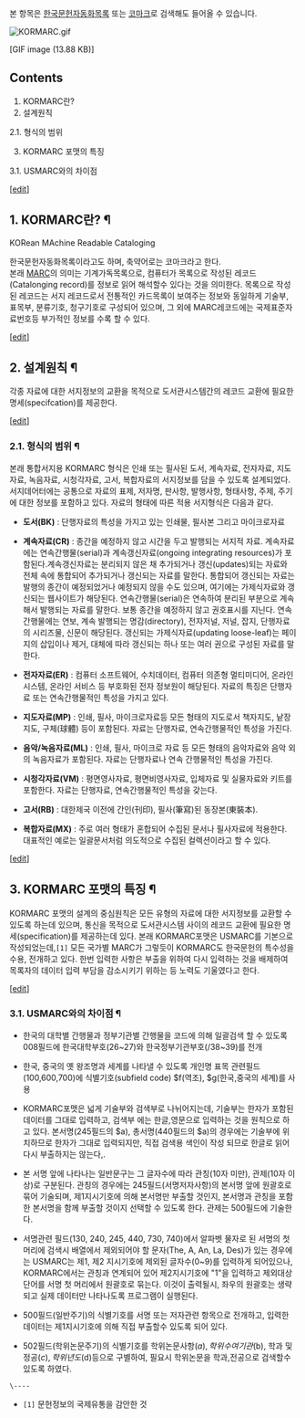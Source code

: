 본 항목은 [한국문헌자동화목록](%ED%95%9C%EA%B5%AD%EB%AC%B8%ED%97%8C%EC%9E%90%EB%8F%99%ED%99%94%EB%AA%A9%EB%A1%9D.md) 또는 [코마크](%EC%BD%94%EB%A7%88%ED%81%AC.md)로 검색해도
들어올 수 있습니다.  

![KORMARC.gif](//rv.wkcdn.net/http://rigvedawiki.net/r1/pds/KORMARC.gif)

[GIF image (13.88 KB)]

## Contents

    

1. KORMARC란? 
2. 설계원칙 
    

2.1. 형식의 범위

3. KORMARC 포맷의 특징 
    

3.1. USMARC와의 차이점

[[edit](http://rigvedawiki.net/r1/wiki.php/KORMARC?action=edit&section=1)]

## 1. KORMARC란? ¶

KORean MAchine Readable Cataloging

  

한국문헌자동화목록이라고도 하며, 축약어로는 코마크라고 한다.  
본래 [MARC](MARC.md)의 의미는 기계가독목록으로, 컴퓨터가 목록으로 작성된 레코드(Catalonging record)를
정보로 읽어 해석할수 있다는 것을 의미한다. 목록으로 작성된 레코드는 서지 레코드로서 전통적인 카드목록이 보여주는 정보와 동일하게 기술부,
표목부, 분류기호, 청구기호로 구성되어 있으며, 그 외에 MARC레코드에는 국제표준자료번호등 부가적인 정보를 수록 할 수 있다.

  

[[edit](http://rigvedawiki.net/r1/wiki.php/KORMARC?action=edit&section=2)]

## 2. 설계원칙 ¶

각종 자료에 대한 서지정보의 교환을 목적으로 도서관시스템간의 레코드 교환에 필요한 명세(specifcation)를 제공한다.

  

[[edit](http://rigvedawiki.net/r1/wiki.php/KORMARC?action=edit&section=3)]

### 2.1. 형식의 범위 ¶

본래 통합서지용 KORMARC 형식은 인쇄 또는 필사된 도서, 계속자료, 전자자료, 지도자료, 녹음자료, 시청각자료, 고서, 복합자료의
서지정보를 담을 수 있도록 설계되었다. 서지데어터에는 공통으로 자료의 표제, 저자명, 판사항, 발행사항, 형태사항, 주제, 주기에 대한
정보를 포함하고 있다. 자료의 형태에 따른 적용 서지형식은 다음과 같다.

  

  * **도서(BK)** : 단행자료의 특성을 가지고 있는 인쇄물, 필사본 그리고 마이크로자료  

  * **계속자료(CR)** : 종간을 예정하지 않고 시간을 두고 발행되는 서지적 자료. 계속자료에는 연속간행물(serial)과 계속갱신자료(ongoing integrating resources)가 포함된다.계속갱신자료는 분리되지 않은 채 추가되거나 갱신(updates)되는 자료와 전체 속에 통합되어 추가되거나 갱신되는 자료를 말한다. 통합되어 갱신되는 자료는 발행의 종간이 예정되었거나 예정되지 않을 수도 있으며, 여기에는 가제식자료와 갱신되는 웹사이트가 해당된다. 연속간행물(serial)은 연속하여 분리된 부분으로 계속해서 발행되는 자료를 말한다. 보통 종간을 예정하지 않고 권호표시를 지닌다. 연속간행물에는 연보, 계속 발행되는 명감(directory), 전자저널, 저널, 잡지, 단행자료의 시리즈물, 신문이 해당된다. 갱신되는 가제식자료(updating loose-leaf)는 페이지의 삽입이나 제거, 대체에 따라 갱신되는 하나 또는 여러 권으로 구성된 자료를 말한다.  

  * **전자자료(ER)** : 컴퓨터 소프트웨어, 수치데이터, 컴퓨터 의존형 멀티미디어, 온라인 시스템, 온라인 서비스 등 부호화된 전자 정보원이 해당된다. 자료의 특징은 단행자료 또는 연속간행물적인 특성을 가지고 있다.  

  * **지도자료(MP)** : 인쇄, 필사, 마이크로자료등 모든 형태의 지도로서 책자지도, 낱장지도, 구체(球體) 등이 포함된다. 자료는 단행자료, 연속간행물적인 특성을 가진다.  

  * **음악/녹음자료(ML)** : 인쇄, 필사, 마이크로 자료 등 모든 형태의 음악자료와 음악 외의 녹음자료가 포함된다. 자료는 단행자료나 연속 간행물적인 특성을 가진다.  

  * **시청각자료(VM)** : 평면영사자료, 평면비영사자료, 입체자료 및 실물자료와 키트를 포함한다. 자료는 단행자료, 연속간행물적인 특성을 갖는다.
  * **고서(RB)** : 대한제국 이전에 간인(刊印), 필사(筆寫)된 동장본(東裝本).  

  * **복합자료(MX)** : 주로 여러 형태가 혼합되어 수집된 문서나 필사자료에 적용한다. 대표적인 예로는 일괄문서처럼 의도적으로 수집된 컬렉션이라고 할 수 있다.  

[[edit](http://rigvedawiki.net/r1/wiki.php/KORMARC?action=edit&section=4)]

## 3. KORMARC 포맷의 특징 ¶

KORMARC 포맷의 설계의 중심원칙은 모든 유형의 자료에 대한 서지정보를 교환할 수 있도록 하는데 있으며, 통신을 목적으로 도서관시스템
사이의 레코드 교환에 필요한 명세(specification)를 제공하는데 있다. 본래 KORMARC포맷은 USMARC를 기본으로
작성되었는데,`[1]` 모든 국가별 MARC가 그렇듯이 KORMARC도 한국문헌의 특수성을 수용, 전개하고 있다. 한번 입력한 사항은 부출을
위하여 다시 입력하는 것을 배제하여 목록자의 데이터 입력 부담을 감소시키기 위하는 등 노력도 기울였다고 한다.

  

[[edit](http://rigvedawiki.net/r1/wiki.php/KORMARC?action=edit&section=5)]

### 3.1. USMARC와의 차이점 ¶

  * 한국의 대학별 간행물과 정부기관별 간행물을 코드에 의해 일괄검색 할 수 있도록 008필드에 한국대학부호(26~27)와 한국정부기관부호(/38~39)를 전개  

  * 한국, 중국의 옛 왕조명과 세계를 나타낼 수 있도록 개인명 표목 관련필드(100,600,700)에 식별기호(subfield code) $f(역조), $g(한국,중국의 세계)를 사용  

  * KORMARC포맷은 넓게 기술부와 검색부로 나뉘어지는데, 기술부는 한자가 포함된 데이터를 그대로 입력하고, 검색부 에는 한글,영문으로 입력하는 것을 원칙으로 하고 있다. 본서명(245필드의 $a), 총서명(440필드의 $a)의 경우에는 기술부에 위치하므로 한자가 그대로 입력되지만, 직접 검색용 색인이 작성 되므로 한글로 읽어 다시 부출하지는 않는다,.
  * 본 서명 앞에 나타나는 일반문구는 그 글자수에 따라 관칭(10자 미만), 관제(10자 이상)로 구분된다. 관칭의 경우에는 245필드(서명저자사항)의 본서명 앞에 원괄호로 묶어 기술되며, 제1지시기호에 의해 본서명만 부출할 것인지, 본서명과 관칭을 포함한 본서명을 함께 부출할 것이지 선택할 수 있도록 한다. 관제는 500필드에 기술한다.  

  * 서명관련 필드(130, 240, 245, 440, 730, 740)에서 알파벳 물자로 된 서명의 첫 머리에 검색시 배열에서 제외되어야 할 문자(The, A, An, La, Des)가 있는 경우에는 USMARC는 제1, 제2 지시기호에 제외된 글자수(0~9)를 입력하게 되어있으나, KORMARC에서는 관칭과 연계되어 있어 제2지시기호에 "1"을 입력하고 제외대상 단어를 서명 첫 머리에서 원괄호로 묶는다. 이것이 출력될시, 좌우의 원괄호는 생략되고 실제 데이터만 나타나도록 프로그램이 실행된다.  

  * 500필드(일반주기)의 식별기호를 서명 또는 저자관련 항목으로 전개하고, 입력한 데이터는 제1지시기호에 의해 직접 부출할수 있도록 되어 있다.  

  * 502필드(학위논문주기)의 식별기호를 학위논문사항($a), 학위수여기관($b), 학과 및 정공($c), 학위년도($d)등으로 구별하여, 필요시 학위논문을 학과,전공으로 검색할수 있도록 하였다.

`\----`

  * `[1]` 문헌정보의 국제유통을 감안한 것


